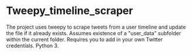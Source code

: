 # Tweepy_timeline_scraper
The project uses tweepy to scrape tweets from a user timeline and update the file if it already exists.  Assumes existence of a "user_data" subfolder within the current folder.  Requires you to add in your own Twitter credentials.  Python 3.
